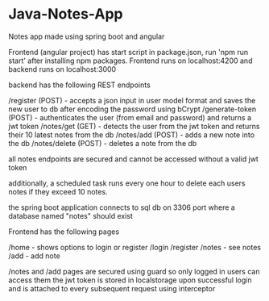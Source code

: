 # Java-Notes-App
Notes app made using spring boot and angular

Frontend (angular project) has start script in package.json, run 'npm run start' after installing npm packages.
Frontend runs on localhost:4200 and backend runs on localhost:3000

backend has the following REST endpoints

/register (POST) - accepts a json input in user model format and saves the new user to db after encoding the password using bCrypt
/generate-token (POST) - authenticates the user (from email and password) and returns a jwt token
/notes/get (GET) - detects the user from the jwt token and returns their 10 latest notes from the db
/notes/add (POST) - adds a new note into the db
/notes/delete (POST) - deletes a note from the db

all notes endpoints are secured and cannot be accessed without a valid jwt token

additionally, a scheduled task runs every one hour to delete each users notes if they exceed 10 notes.

the spring boot application connects to sql db on 3306 port where a database named "notes" should exist

Frontend has the following pages

/home - shows options to login or register
/login
/register
/notes - see notes
/add - add note

/notes and /add pages are secured using guard so only logged in users can access them
the jwt token is stored in localstorage upon successful login and is attached to every subsequent request using interceptor